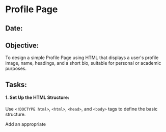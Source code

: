 # Profile Page
## Date:
## Objective:

To design a simple Profile Page using HTML that displays a user's profile image, name, headings, and a short bio, suitable for personal or academic purposes.

## Tasks:

#### 1. Set Up the HTML Structure:

Use ```<!DOCTYPE html>```, ```<html>```, ```<head>```, and ```<body>``` tags to define the basic structure.

Add an appropriate <title> such as "My Profile".

#### 2. Add Page Headings:

Insert a main heading using ```<h1>``` for the user's name.

Include subheadings such as ```<h2>``` or ```<h3>``` for titles or roles (e.g., "Student", "Web Developer").

#### 3. Insert a Profile Image:

Use the ```<img>``` tag to display the user’s profile picture.

Add alt text and set basic attributes like width and height.

#### 4. Include a Short Bio Section:

Add a paragraph using <p> to provide a short introduction or biography.

The content may include education, interests, or a personal statement.

#### 5. Organize Content Using HTML Elements:

Use ```<section>```, ```<div>```, or ```<article>``` for logical grouping.

Add a horizontal line (```<hr>```) to separate sections.

#### 6. Keep the Design HTML-Only:

Do not use CSS or JavaScript.

Focus on semantic HTML and readability.
## HTML Code:
```
<!DOCTYPE html>
<html lang="en">
<head>
    <meta charset="UTF-8">
    <meta name="viewport" content="width=device-width, initial-scale=1.0">
    <title>My Profile</title>
</head>
<body align="center">
    <h1>ASHWIN KUMAR A</h1>
    <h2>Studies : Student</h2>
    <h3>Role : Web Developer</h3>

    <img src="my image.jpg" title="Profile Picture" width="200" height="200" alt="No Profile Picture is diplayed">

    <h1>About Me</h1><hr>

    <section>
        <article>
            <h3>Education</h3>
            <div>
                <p>My Name is ASHWIN KUMAR A studying at Saveetha Engineering college in 7th sem with the department of CSE-Cyber Security</p>
            </div>
        </article>
    </section>
    <hr>
    <section>
        <article>
            <h3>interests</h3>
            <p>I like to play football and go to GYM regularly for fitness.Most of my time i like to spend with nature and glaze at the sky and clouds</p>
        </article>
    </section>

    <hr>
    <section>
        <article>
            <h3>personal statement</h3>
            <div>
                My strengths are to be confident, be trustworthy and kind to others
            </div>
            <div>
                My Weakness is being an Introvert and not talking to lot of people :(
            </div>
            <p>
                My hobbies are playing video games and to listen to pop music
            </p>
        </article>
    </section>
    <hr>
</body>
</html>
```
## Output:
![image](https://github.com/user-attachments/assets/c2926c03-7ee7-4015-b363-41fa3251a9f8)
![image](https://github.com/user-attachments/assets/c4af2c0e-1a1e-4a84-9786-ae130a5c543b)

## Result:
A simple Profile Page using HTML that displays a user's profile image, name, headings, and a short bio, suitable for personal or academic purposes is designed successfully.
